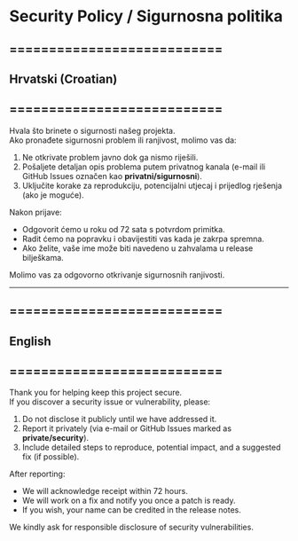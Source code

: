 # Security Policy / Sigurnosna politika

## ===========================
## Hrvatski (Croatian)
## ===========================

Hvala što brinete o sigurnosti našeg projekta.  
Ako pronađete sigurnosni problem ili ranjivost, molimo vas da:
1. Ne otkrivate problem javno dok ga nismo riješili.
2. Pošaljete detaljan opis problema putem privatnog kanala (e-mail ili GitHub Issues označen kao **privatni/sigurnosni**).
3. Uključite korake za reprodukciju, potencijalni utjecaj i prijedlog rješenja (ako je moguće).

Nakon prijave:
- Odgovorit ćemo u roku od 72 sata s potvrdom primitka.
- Radit ćemo na popravku i obavijestiti vas kada je zakrpa spremna.
- Ako želite, vaše ime može biti navedeno u zahvalama u release bilješkama.

Molimo vas za odgovorno otkrivanje sigurnosnih ranjivosti.  

---

## ===========================
## English
## ===========================

Thank you for helping keep this project secure.  
If you discover a security issue or vulnerability, please:
1. Do not disclose it publicly until we have addressed it.
2. Report it privately (via e-mail or GitHub Issues marked as **private/security**).
3. Include detailed steps to reproduce, potential impact, and a suggested fix (if possible).

After reporting:
- We will acknowledge receipt within 72 hours.
- We will work on a fix and notify you once a patch is ready.
- If you wish, your name can be credited in the release notes.

We kindly ask for responsible disclosure of security vulnerabilities.
